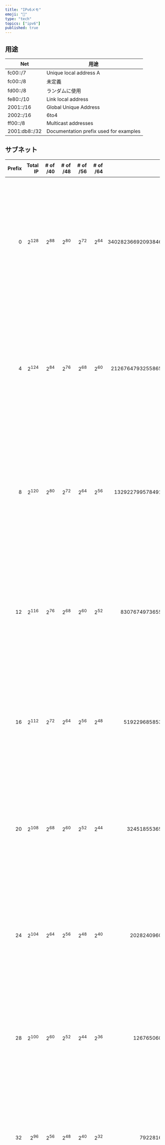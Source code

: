 ```yaml
---
title: "IPv6メモ"
emoji: "💬"
type: "tech"
topics: ["ipv6"]
published: true
---
```


## 用途

| Net           | 用途 |
| ---           | ---  |
| fc00::/7      | Unique local address A |
| fc00::/8      | 未定義 |
| fd00::/8      | ランダムに使用 |
| fe80::/10     | Link local address |
| 2001::/16     | Global Unique Address |
| 2002::/16     | 6to4 |
| ff00::/8      | Multicast addresses |
| 2001:db8::/32 | Documentation prefix used for examples |

## サブネット

| Prefix | Total IP | # of /40 | # of /48 | # of /56 | # of /64 | ローマ数字 | 漢数字 |
| ---:   | ---:     |---:|---:|---:|---:| ---:       | ---:   |
| 0 | $2^{128}$ | $2^{88}$ | $2^{80}$ | $2^{72}$ | $2^{64}$ | 340282366920938463463374607431768211456 | 340澗2823溝6692穣938𥝱4634垓6337京4607兆4317億6821万1456 |
| 4 | $2^{124}$ | $2^{84}$ | $2^{76}$ | $2^{68}$ | $2^{60}$ | 21267647932558653966460912964485513216 | 21澗2676溝4793穣2558𥝱6539垓6646京912兆9644億8551万3216 |
| 8 | $2^{120}$ | $2^{80}$ | $2^{72}$ | $2^{64}$ | $2^{56}$ | 1329227995784915872903807060280344576 | 1澗3292溝2799穣5784𥝱9158垓7290京3807兆602億8034万4576 |
| 12 | $2^{116}$ | $2^{76}$ | $2^{68}$ | $2^{60}$ | $2^{52}$ | 83076749736557242056487941267521536 | 830溝7674穣9736𥝱5572垓4205京6487兆9412億6752万1536 |
| 16 | $2^{112}$ | $2^{72}$ | $2^{64}$ | $2^{56}$ | $2^{48}$ | 5192296858534827628530496329220096 | 51溝9229穣6858𥝱5348垓2762京8530兆4963億2922万96 |
| 20 | $2^{108}$ | $2^{68}$ | $2^{60}$ | $2^{52}$ | $2^{44}$ | 324518553658426726783156020576256 | 3 溝2451穣8553𥝱6584垓2672京6783兆1560億2057万6256 |
| 24 | $2^{104}$ | $2^{64}$ | $2^{56}$ | $2^{48}$ | $2^{40}$ | 20282409603651670423947251286016 | 2028穣2409𥝱6036垓5167京423兆9472億5128万6016 |
| 28 | $2^{100}$ | $2^{60}$ | $2^{52}$ | $2^{44}$ | $2^{36}$ | 1267650600228229401496703205376 | 126 穣7650𥝱6002垓2822京9401兆4967億320万5376 |
| 32 | $2^{96}$ | $2^{56}$ | $2^{48}$ | $2^{40}$ | $2^{32}$ | 79228162514264337593543950336 | 7穣9228𥝱1625垓1426京4337兆5935億4395万336 |
| 36 | $2^{92}$ | $2^{52}$ | $2^{44}$ | $2^{36}$ | $2^{28}$ | 4951760157141521099596496896 | 4951𥝱7601垓5714京1521兆995億9649万6896 |
| 40 | $2^{88}$ | $2^{48}$ | $2^{40}$ | $2^{32}$ | $2^{24}$ | 309485009821345068724781056 | 309𥝱4850垓982京1345兆687億2478万1056 |
| 44 | $2^{84}$ | $2^{44}$ | $2^{36}$ | $2^{28}$ | $2^{20}$ | 19342813113834066795298816 | 19𥝱3428垓1311京3834兆667億9529万8816 |
| 48 | $2^{80}$ | $2^{40}$ | $2^{32}$ | $2^{24}$ | $2^{16}$ | 1208925819614629174706176 | 1𥝱2089垓2581京9614兆6291億7470万6176 |
| 52 | $2^{76}$ | $2^{36}$ | $2^{28}$ | $2^{20}$ | $2^{12}$ | 75557863725914323419136 | 755垓5786京3725兆9143億2341万9136 |
| 56 | $2^{72}$ | $2^{32}$ | $2^{24}$ | $2^{16}$ | $2^{8}$ | 4722366482869645213696 | 47垓2236京6482 兆8696億4521万3696 |
| 60 | $2^{68}$ | $2^{28}$ | $2^{20}$ | $2^{12}$ | $2^{4}$ | 295147905179352825856 | 2垓9514京7905兆1793億5282万5856 |
| 64 | $2^{64}$ | $2^{24}$ | $2^{16}$ | $2^{8}$ | $2^{0}$ | 18446744073709551616 | 1844京6744兆737億955万1616 |
| 68 | $2^{60}$ | $2^{20}$ | $2^{12}$ | $2^{4}$ | $2^{-4}$ | 1152921504606846976 | 115京2921兆5046億684万6976 |
| 72 | $2^{56}$ | $2^{16}$ | $2^{8}$ | $2^{0}$ | $2^{-8}$ | 72057594037927936 | 7京2057兆5940億3792万7936 |
| 76 | $2^{52}$ | $2^{12}$ | $2^{4}$ | $2^{-4}$ | $2^{-12}$ | 4503599627370496 | 4503兆5996億2737万496 |
| 80 | $2^{48}$ | $2^{8}$ | $2^{0}$ | $2^{-8}$ | $2^{-16}$ | 281474976710656 | 281兆4749億7671万656 |
| 84 | $2^{44}$ | $2^{4}$ | $2^{-4}$ | $2^{-12}$ | $2^{-20}$ | 17592186044416 | 17兆5921億8604万4416 |
| 88 | $2^{40}$ | $2^{0}$ | $2^{-8}$ | $2^{-16}$ | $2^{-24}$ | 1099511627776 | 1兆995億1162万7776 |
| 92 | $2^{36}$ | $2^{-4}$ | $2^{-12}$ | $2^{-20}$ | $2^{-28}$ | 68719476736 | 687億1947万6736 |
| 96 | $2^{32}$ | $2^{-8}$ | $2^{-16}$ | $2^{-24}$ | $2^{-32}$ | 4294967296 | 42億9496万7296 |
| 100 | $2^{28}$ | $2^{-12}$ | $2^{-20}$ | $2^{-28}$ | $2^{-36}$ | 268435456 | 2億6843万5456 |
| 104 | $2^{24}$ | $2^{-16}$ | $2^{-24}$ | $2^{-32}$ | $2^{-40}$ | 16777216 | 1677万7216 |
| 108 | $2^{20}$ | $2^{-20}$ | $2^{-28}$ | $2^{-36}$ | $2^{-44}$ | 1048576 | 104万8576 |
| 112 | $2^{16}$ | $2^{-24}$ | $2^{-32}$ | $2^{-40}$ | $2^{-48}$ | 65536 | 6万5536 |
| 116 | $2^{12}$ | $2^{-28}$ | $2^{-36}$ | $2^{-44}$ | $2^{-52}$ | 4096 | 4096 |
| 120 | $2^{8}$ | $2^{-32}$ | $2^{-40}$ | $2^{-48}$ | $2^{-56}$ | 256 | 256 |
| 124 | $2^{4}$ | $2^{-36}$ | $2^{-44}$ | $2^{-52}$ | $2^{-60}$ | 16 | 16 |
| 128 | $2^{0}$ | $2^{-40}$ | $2^{-48}$ | $2^{-56}$ | $2^{-64}$ | 1 | 1 |

